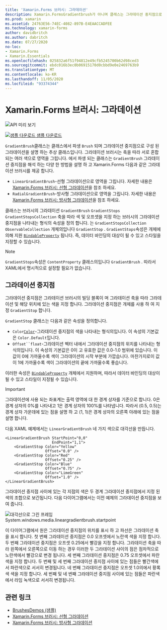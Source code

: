 ```yaml
---
title: 'Xamarin.Forms 브러시: 그라데이션'
description: Xamarin.FormsGradientbrush가 아니며 클래스는 그라데이션 중지점으로 구성 된 그라데이션을 설명 하는 추상 클래스입니다.
ms.prod: xamarin
ms.assetid: 24763E56-74EC-4082-897B-E4EAACCADFEE
ms.technology: xamarin-forms
author: davidbritch
ms.author: dabritch
ms.date: 07/27/2020
no-loc:
- Xamarin.Forms
- Xamarin.Essentials
ms.openlocfilehash: 025832a6f51f94812e49cfb5245700b62d98ced3
ms.sourcegitcommit: ebdc016b3ec0b06915170d0cbbd9e0e2469763b9
ms.translationtype: MT
ms.contentlocale: ko-KR
ms.lasthandoff: 11/05/2020
ms.locfileid: "93374344"
---
```

# <a name="no-locxamarinforms-brushes-gradients"></a>Xamarin.Forms 브러시: 그라데이션

![API 미리 보기](~/media/shared/preview.png "이 API는 현재 시험판임")

[![샘플 다운로드](~/media/shared/download.png) 샘플 다운로드](/samples/xamarin/xamarin-forms-samples/userinterface-brushdemos/)

`GradientBrush`클래스는 클래스에서 파생 `Brush` 되며 그라데이션 중지점으로 구성 된 그라데이션을 설명 하는 추상 클래스입니다. 그라데이션 브러시는 축을 따라 서로 혼합되는 여러 색으로 영역을 그립니다. 에서 파생 되는 클래스는 `GradientBrush` 그라데이션 중지점을 해석 하는 다양 한 방법을 설명 하 고 Xamarin.Forms 다음과 같은 그라데이션 브러시를 제공 합니다.

- `LinearGradientBrush`-선형 그라데이션으로 영역을 그립니다. 자세한 내용은 [ Xamarin.Forms 브러시: 선형 그라데이션](lineargradient.md)을 참조 하세요.
- `RadialGradientBrush`-방사형 그라데이션으로 영역을 그립니다. 자세한 내용은 [ Xamarin.Forms 브러시: 방사형 그라데이션](radialgradient.md)을 참조 하세요.

클래스는 브러시의 그라데이션 `GradientBrush` `GradientStops` `GradientStopsCollection` 축을 따라 색 및 오프셋을 지정 하는 브러시의 그라데이션 중지점을 나타내는 형식의 속성을 정의 합니다. 는 `GradientStopsCollection` `ObservableCollection` 개체의입니다 `GradientStop` . `GradientStops`속성은 개체에 의해 지원 [`BindableProperty`](xref:Xamarin.Forms.BindableProperty) 됩니다. 즉, 데이터 바인딩의 대상이 될 수 있고 스타일을 지정할 수 있습니다.

> [!NOTE]
> `GradientStops`속성은 `ContentProperty` 클래스의입니다 `GradientBrush` . 따라서 XAML에서 명시적으로 설정할 필요가 없습니다.

## <a name="gradient-stops"></a>그라데이션 중지점

그라데이션 중지점은 그라데이션 브러시의 빌딩 블록이 며 그라데이션 축을 따라 그라데이션 및 해당 위치에 있는 색을 지정 합니다. 그라데이션 중지점은 개체를 사용 하 여 지정 `GradientStop` 합니다.

`GradientStop` 클래스는 다음과 같은 속성을 정의합니다.

- `Color`[`Color`](xref:Xamarin.Forms.Color)-그라데이션 중지점의 색을 나타내는 형식의입니다. 이 속성의 기본값은 `Color.Default`입니다.
- `Offset``float`-그라데이션 벡터 내에서 그라데이션 중지점의 위치를 나타내는 형식의입니다. 이 속성의 기본값은 0이 고 유효한 값은 0.0-1.0 범위에 있습니다. 이 값이 0에 가까울수록 색이 그라데이션의 시작 부분에 가깝습니다. 마찬가지로이 값이 1에 가까울수록 색이 그라데이션의 끝에 가까울수록 좋습니다.

이러한 속성은 [`BindableProperty`](xref:Xamarin.Forms.BindableProperty) 개체에서 지원하며, 따라서 데이터 바인딩의 대상이 될 수 있고 스타일이 지정될 수 있습니다.

> [!IMPORTANT]
> 그라데이션에 사용 되는 좌표계는 출력 영역에 대 한 경계 상자를 기준으로 합니다. 0은 경계 상자의 0%를 나타내고 1은 경계 상자의 100%를 나타냅니다. 따라서 (0.5, 0.5)는 경계 상자 가운데에 있는 점을 설명 하 고 (1, 1)은 경계 상자의 오른쪽 아래에 있는 점을 설명 합니다.

다음 XAML 예제에서는 `LinearGradientBrush` 네 가지 색으로 대각선을 만듭니다.

```xaml
<LinearGradientBrush StartPoint="0,0"
                     EndPoint="1,1">
    <GradientStop Color="Yellow"
                  Offset="0.0" />
    <GradientStop Color="Red"
                  Offset="0.25" />
    <GradientStop Color="Blue"
                  Offset="0.75" />             
    <GradientStop Color="LimeGreen"
                  Offset="1.0" />
</LinearGradientBrush>                                                       
```

그라데이션 중지점 사이에 있는 각 지점의 색은 두 경계 그라데이션 중지점에서 지정 된 색의 조합으로 보간됩니다. 다음 다이어그램에서는 이전 예제의 그라데이션 중지점을 보여 줍니다.

![대각선으로 그린 프레임 System.windows.media.lineargradientbrush.startpoint](gradient-images/gradient-stops.png)

이 다이어그램에서 원은 그라데이션 중지점의 위치를 표시 하 고 파선은 그라데이션 축을 표시 합니다. 첫 번째 그라데이션 중지점은 0.0 오프셋에서 노란색 색을 지정 합니다. 두 번째 그라데이션 중지점은 오프셋 0.25에서 빨강을 지정 합니다. 그라데이션 축을 따라 왼쪽에서 오른쪽으로 이동 하는 경우 이러한 두 그라데이션 사이의 점은 점차적으로 노란색에서 빨강으로 변경 됩니다. 세 번째 그라데이션 중지점은 0.75 오프셋에서 파란색을 지정 합니다. 두 번째 및 세 번째 그라데이션 중지점 사이에 있는 점들은 빨간색에서 파란색으로 서서히 변경됩니다. 네 번째 그라데이션 중지점은 오프셋 1.0의에서 황록색 색을 지정 합니다. 세 번째 및 네 번째 그라데이션 중지점 사이에 있는 점들은 파란색에서 라임 녹색으로 서서히 변경됩니다.

## <a name="related-links"></a>관련 링크

- [BrushesDemos (샘플)](/samples/xamarin/xamarin-forms-samples/userinterface-brushdemos/)
- [Xamarin.Forms 브러시: 선형 그라데이션](lineargradient.md)
- [Xamarin.Forms 브러시: 방사형 그라데이션](radialgradient.md)